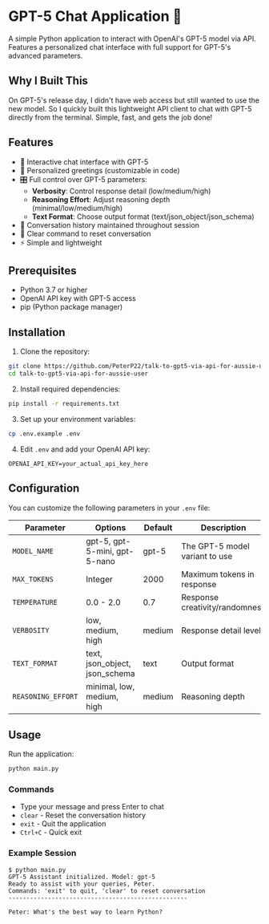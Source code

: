 # GPT-5 Chat Application 🤖

A simple Python application to interact with OpenAI's GPT-5 model via API. Features a personalized chat interface with full support for GPT-5's advanced parameters.

## Why I Built This

On GPT-5's release day, I didn't have web access but still wanted to use the new model. So I quickly built this lightweight API client to chat with GPT-5 directly from the terminal. Simple, fast, and gets the job done!

## Features

- 💬 Interactive chat interface with GPT-5
- 🎯 Personalized greetings (customizable in code)
- 🎛️ Full control over GPT-5 parameters:
  - **Verbosity**: Control response detail (low/medium/high)
  - **Reasoning Effort**: Adjust reasoning depth (minimal/low/medium/high)
  - **Text Format**: Choose output format (text/json_object/json_schema)
- 📝 Conversation history maintained throughout session
- 🔄 Clear command to reset conversation
- ⚡ Simple and lightweight

## Prerequisites

- Python 3.7 or higher
- OpenAI API key with GPT-5 access
- pip (Python package manager)

## Installation

1. Clone the repository:
```bash
git clone https://github.com/PeterP22/talk-to-gpt5-via-api-for-aussie-user.git
cd talk-to-gpt5-via-api-for-aussie-user
```

2. Install required dependencies:
```bash
pip install -r requirements.txt
```

3. Set up your environment variables:
```bash
cp .env.example .env
```

4. Edit `.env` and add your OpenAI API key:
```
OPENAI_API_KEY=your_actual_api_key_here
```

## Configuration

You can customize the following parameters in your `.env` file:

| Parameter | Options | Default | Description |
|-----------|---------|---------|-------------|
| `MODEL_NAME` | gpt-5, gpt-5-mini, gpt-5-nano | gpt-5 | The GPT-5 model variant to use |
| `MAX_TOKENS` | Integer | 2000 | Maximum tokens in response |
| `TEMPERATURE` | 0.0 - 2.0 | 0.7 | Response creativity/randomness |
| `VERBOSITY` | low, medium, high | medium | Response detail level |
| `TEXT_FORMAT` | text, json_object, json_schema | text | Output format |
| `REASONING_EFFORT` | minimal, low, medium, high | medium | Reasoning depth |

## Usage

Run the application:
```bash
python main.py
```

### Commands

- Type your message and press Enter to chat
- `clear` - Reset the conversation history
- `exit` - Quit the application
- `Ctrl+C` - Quick exit

### Example Session

```
$ python main.py
GPT-5 Assistant initialized. Model: gpt-5
Ready to assist with your queries, Peter.
Commands: 'exit' to quit, 'clear' to reset conversation
--------------------------------------------------

Peter: What's the best way to learn Python?